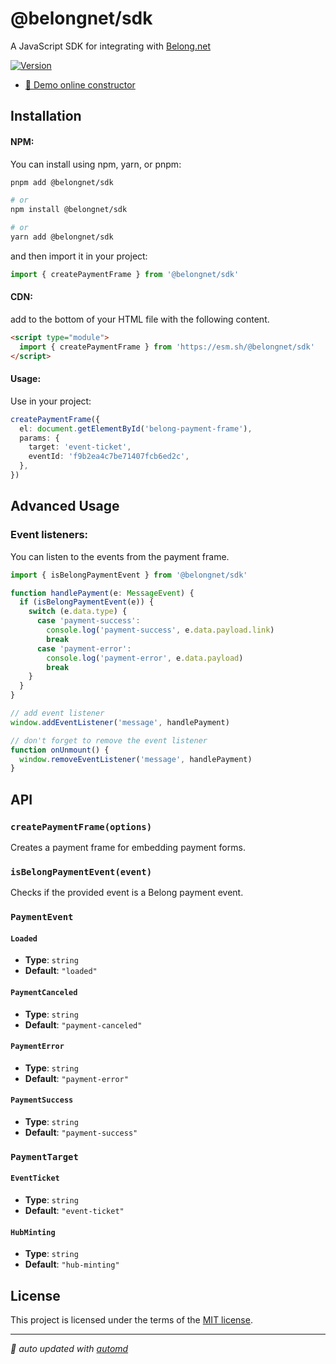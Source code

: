 # @belongnet/sdk

A JavaScript SDK for integrating with [Belong.net](https://belong.net)

[![Version](https://img.shields.io/npm/v/@belongnet/sdk)](https://www.npmjs.com/@belongnet/sdk)

- [👀 Demo online constructor](https://belongnet.github.io/sdk/) 

## Installation

#### NPM:

You can install using npm, yarn, or pnpm:

```bash
pnpm add @belongnet/sdk

# or
npm install @belongnet/sdk

# or
yarn add @belongnet/sdk
```

and then import it in your project:

```ts
import { createPaymentFrame } from '@belongnet/sdk'
```

#### CDN:

add to the bottom of your HTML file with the following content.

```html
<script type="module">
  import { createPaymentFrame } from 'https://esm.sh/@belongnet/sdk'
</script>
```

#### Usage:

Use in your project:

```ts
createPaymentFrame({
  el: document.getElementById('belong-payment-frame'),
  params: {
    target: 'event-ticket',
    eventId: 'f9b2ea4c7be71407fcb6ed2c',
  },
})
```

## Advanced Usage

### Event listeners:

You can listen to the events from the payment frame.

```ts
import { isBelongPaymentEvent } from '@belongnet/sdk'

function handlePayment(e: MessageEvent) {
  if (isBelongPaymentEvent(e)) {
    switch (e.data.type) {
      case 'payment-success':
        console.log('payment-success', e.data.payload.link)
        break
      case 'payment-error':
        console.log('payment-error', e.data.payload)
        break
    }
  }
}

// add event listener
window.addEventListener('message', handlePayment)

// don't forget to remove the event listener
function onUnmount() {
  window.removeEventListener('message', handlePayment)
}
```

## API

<!-- automd:jsdocs src="src/index" -->

### `createPaymentFrame(options)`

Creates a payment frame for embedding payment forms.

### `isBelongPaymentEvent(event)`

Checks if the provided event is a Belong payment event.

### `PaymentEvent`

#### `Loaded`

- **Type**: `string`
- **Default**: `"loaded"`

#### `PaymentCanceled`

- **Type**: `string`
- **Default**: `"payment-canceled"`

#### `PaymentError`

- **Type**: `string`
- **Default**: `"payment-error"`

#### `PaymentSuccess`

- **Type**: `string`
- **Default**: `"payment-success"`

### `PaymentTarget`

#### `EventTicket`

- **Type**: `string`
- **Default**: `"event-ticket"`

#### `HubMinting`

- **Type**: `string`
- **Default**: `"hub-minting"`

<!-- /automd -->

## License

This project is licensed under the terms of the [MIT license](LICENSE).

<!-- automd:with-automd -->

---

_🤖 auto updated with [automd](https://automd.unjs.io)_

<!-- /automd -->
